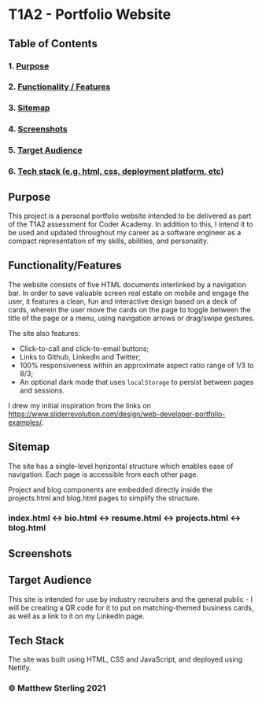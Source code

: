 # T1A2 - Portfolio Website

## Table of Contents

### 1. [Purpose](##Purpose)
### 2. [Functionality / Features]((##Functionality/Features))
### 3. [Sitemap](##Sitemap)
### 4. [Screenshots](##Screenshots)
### 5. [Target Audience](##Target&nbsp;Audience)
### 6. [Tech stack (e.g. html, css, deployment platform, etc)](##Tech&nbsp;Stack)

## Purpose

This project is a personal portfolio website intended to be delivered as part of the T1A2 assessment for Coder Academy.
In addition to this, I intend it to be used and updated throughout my career as a software engineer as a compact representation of my skills, abilities, and personality.

## Functionality/Features

The website consists of five HTML documents interlinked by a navigation bar. In order to save valuable screen real estate on mobile and engage the user, it features a clean, fun and interactive design based on a deck of cards, wherein the user move the cards on the page to toggle between the title of the page or a menu, using navigation arrows or drag/swipe gestures.

The site also features:
- Click-to-call and click-to-email buttons;
- Links to Github, LinkedIn and Twitter;
- 100% responsiveness within an approximate aspect ratio range of 1/3 to 8/3;
- An optional dark mode that uses `localStorage` to persist between pages and sessions.

I drew my initial inspiration from the links on https://www.sliderrevolution.com/design/web-developer-portfolio-examples/.

## Sitemap

The site has a single-level horizontal structure which enables ease of navigation. Each page is accessible from each other page.

Project and blog components are embedded directly inside the projects.html and blog.html pages to simplify the structure.

### index.html <-> bio.html <-> resume.html <-> projects.html <-> blog.html

## Screenshots

## Target&nbsp;Audience

This site is intended for use by industry recruiters and the general public - I will be creating a QR code for it to put on matching-themed business cards, as well as a link to it on my LinkedIn page.

## Tech&nbsp;Stack

The site was built using HTML, CSS and JavaScript, and deployed using Netlify.

### &copy; Matthew Sterling 2021
